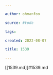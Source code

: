 ```yaml
---

author: ohmanfoo

source: #todo

tags: 

created: 2022-08-07

title: 1539

---
```

[[1539.md]]#1539.md